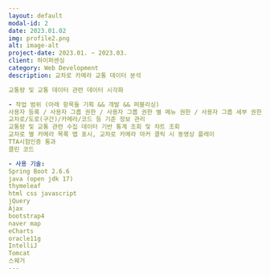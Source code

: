 ```yaml
---
layout: default
modal-id: 2
date: 2023.01.02
img: profile2.png
alt: image-alt
project-date: 2023.01. ~ 2023.03.
client: 하이퍼센싱
category: Web Development
description: 교차로 카메라 교통 데이터 분석

교통량 및 교통 데이터 관련 데이터 시각화

- 작업 범위 (아래 항목들 기획 && 개발 && 퍼블리싱)
사용자 등록 / 사용자 그룹 권한 / 사용자 그룹 권한 별 메뉴 권한 / 사용자 그룹 세부 권한 별 화면 CRUD 제어
교차로/도로(구간)/카메라/코드 등 기준 정보 관리
교통량 및 교통 관련 수집 데이터 기반 통계 조회 및 챠트 조회
교차로 별 카메라 목록 맵 표시, 교차로 카메라 마커 클릭 시 동영상 플레이
TTA시험인증 통과
클린 코드

- 사용 기술:
Spring Boot 2.6.6
java (open jdk 17)
thymeleaf
html css javascript
jQuery
Ajax
bootstrap4
naver map
eCharts
oracle11g
IntelliJ
Tomcat
스웨거
---
```

